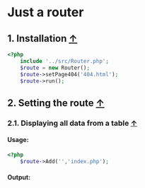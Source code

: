 <a name="index_block"></a>
Just a router
=================
<a name="block1"></a>
## 1. Installation [↑](#index_block)

```php
<?php
    include '../src/Router.php';
    $route = new Router();
    $route->setPage404('404.html');
    $route->run();
```
<a name="block2"></a>
## 2. Setting the route [↑](#index_block)

<a name="block2.1"></a>
### 2.1. Displaying all data from a table [↑](#index_block)

#### Usage:
```php
<?php
    $route->Add('','index.php');
```
#### Output:
```

```